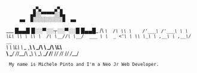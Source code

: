               ▄▀▄     ▄▀▄
             ▄█░░▀▀▀▀▀░░█▄
         ▄▄  █░░░░░░░░░░░█  ▄▄
   ___  █▄▄█ █░░▀░░┬░░▀░░█ █▄▄█_
 /\  _`\  /\ \\ \    /'___\ /'___\
 \ \ \L\ \\ \ \\ \  /\ \__//\ \__/  ___
  \ \  _ <'\ \ \\ \_\ \ ,__\ \ ,__\/ __`\
   \ \ \L\ \\ \__ ,__\ \ \_/\ \ \_/\ \L\ \
    \ \____/ \/_/\_\_/\ \_\  \ \_\\ \____/
     \/___/     \/_/   \/_/   \/_/ \/___/ 
     
     
     My name is Michele Pinto and I'm a Neo Jr Web Developer.
